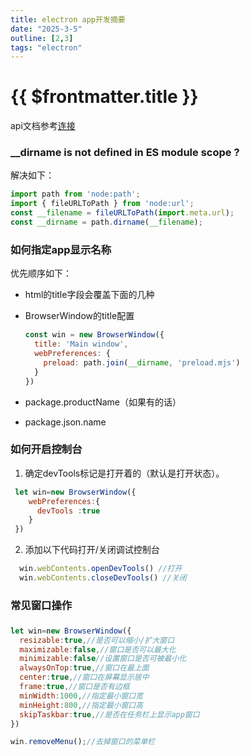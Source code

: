 ```yaml
---
title: electron app开发摘要
date: "2025-3-5"
outline: [2,3]
tags: "electron"
---
```


# {{ $frontmatter.title }}

api文档参考[连接](https://www.electronjs.org/zh/docs/latest/api/browser-window)

### __dirname is not defined in ES module scope ?

解决如下：

```js
import path from 'node:path';
import { fileURLToPath } from 'node:url';
const __filename = fileURLToPath(import.meta.url);
const __dirname = path.dirname(__filename);
```

### 如何指定app显示名称

优先顺序如下：
- html的title字段会覆盖下面的几种
- BrowserWindow的title配置

  ```js
  const win = new BrowserWindow({
    title: 'Main window',
    webPreferences: {
      preload: path.join(__dirname, 'preload.mjs')
    }
  })
  ```

- package.productName（如果有的话）
- package.json.name

### 如何开启控制台

1. 确定devTools标记是打开着的（默认是打开状态）。
```js
 let win=new BrowserWindow({
    webPreferences:{
      devTools :true
    } 
 })
```

2. 添加以下代码打开/关闭调试控制台
  ```js
    win.webContents.openDevTools() //打开
    win.webContents.closeDevTools() //关闭
  ```

### 常见窗口操作
### 

```js
let win=new BrowserWindow({
  resizable:true,//是否可以缩小/扩大窗口
  maximizable:false,//窗口是否可以最大化
  minimizable:false//设置窗口是否可被最小化
  alwaysOnTop:true,//窗口在最上面
  center:true,//窗口在屏幕显示居中
  frame:true,//窗口是否有边框
  minWidth:1000,//指定最小窗口宽
  minHeight:800,//指定最小窗口高
  skipTaskbar:true,//是否在任务栏上显示app窗口
})

win.removeMenu();//去掉窗口的菜单栏
```